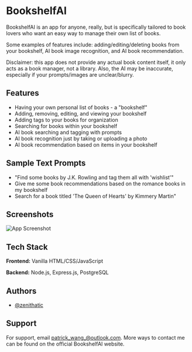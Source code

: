 
# BookshelfAI

BookshelfAI is an app for anyone, really, but is specifically tailored to book lovers who want an easy way to manage their own list of books. 

Some examples of features include: adding/editing/deleting books from your bookshelf, AI book image recognition, and AI book recommendation.
                    
Disclaimer: this app does not provide any actual book content itself, it only acts as a book manager, not a library. Also, the AI may be inaccurate, especially if your prompts/images are unclear/blurry. 


## Features

- Having your own personal list of books - a "bookshelf"
- Adding, removing, editing, and viewing your bookshelf
- Adding tags to your books for organization
- Searching for books within your bookshelf
- AI book searching and tagging with prompts
- AI book recognition just by taking or uploading a photo
- AI book recommendation based on items in your bookshelf


## Sample Text Prompts
- "Find some books by J.K. Rowling and tag them all with 'wishlist'"
- Give me some book recommendations based on the romance books in my bookshelf
- Search for a book titled 'The Queen of Hearts' by Kimmery Martin"


## Screenshots

![App Screenshot](https://i.imgur.com/zx9umvx.png)


## Tech Stack

**Frontend:** Vanilla HTML/CSS/JavaScript

**Backend:** Node.js, Express.js, PostgreSQL

## Authors

- [@zenithatic](https://www.github.com/zenithatic)


## Support

For support, email patrick_wang_@outlook.com. More ways to contact me can be found on the official BookshelfAI website.

